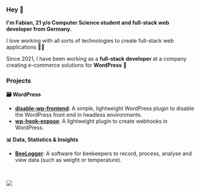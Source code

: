 ### Hey 👋

**I'm Fabian, 21 y/o Computer Science student and full-stack web developer from Germany.**

I love working with all sorts of technologies to create full-stack web applications 🧑‍💻

Since 2021, I have been working as a **full-stack developer** at a company creating e-commerce solutions for **WordPress** 🛒

### Projects

**🗃️ WordPress**
* **[disable-wp-frontend](https://github.com/fabiancdng/disable-wp-frontend)**: A simple, lightweight WordPress plugin to disable the WordPress front end in headless environments.
* **[wp-hook-expose](https://github.com/fabiancdng/wp-hook-expose)**: A lightweight plugin to create webhooks in WordPress.

**📊 Data, Statistics & Insights**
* **[BeeLogger](https://github.com/Programmier-AG/BeeLogger)**: A software for beekeepers to record, process, analyse and view data (such as weight or temperature).

<br />

![](https://komarev.com/ghpvc/?username=fabiancdng)
